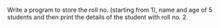 Write a program to store the roll no. (starting from 1), 
name and age of 5 students and then print the details of the student with roll no. 2.
